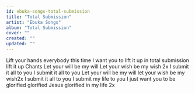 ```yaml
---
id: ebuka-songs-total-submission
title: "Total Submission"
artist: "Ebuka Songs"
album: "Total Submission"
cover: ""
created: ""
updated: ""
---
```


Lift your hands everybody this time I want you to lift it up in total submission lift it up
 Chants
Let your will be my will
Let your wish be my wish 2x
I submit it all to you I submit it all to you
Let your will be my will let your wish be my wish2x
I submit it all to you I submit my life to you
I just want you to be glorified glorified Jesus glorified in my life 2x